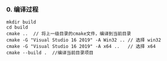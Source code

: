 ### 0. 编译过程

```
mkdir build
cd build
cmake ..  // 将上一级目录的cmake文件，编译到当前目录
cmake -G "Visual Studio 16 2019" -A Win32 .. // 选择 win32
cmake -G "Visual Studio 16 2019" -A x64 ..   // 选择 x64
cmake --build .  //编译当前目录项目
```



















